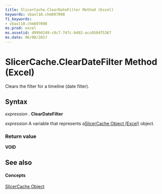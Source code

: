 ```yaml
---
title: SlicerCache.ClearDateFilter Method (Excel)
keywords: vbaxl10.chm897098
f1_keywords:
- vbaxl10.chm897098
ms.prod: excel
ms.assetid: d999d249-c0c7-747c-b402-acc650df5367
ms.date: 06/08/2017
---
```



# SlicerCache.ClearDateFilter Method (Excel)

Clears the filter for a timeline (date filter).


## Syntax

 _expression_ . **ClearDateFilter**

 _expression_ A variable that represents a[SlicerCache Object (Excel)](Excel.SlicerCache.md) object.


### Return value

 **VOID**


## See also


#### Concepts


[SlicerCache Object](Excel.SlicerCache.md)

